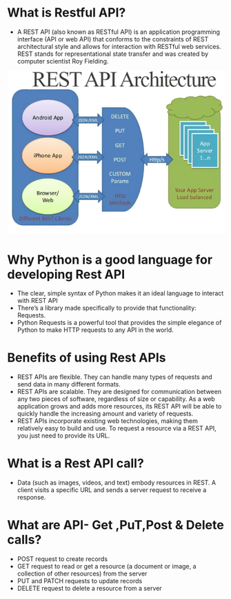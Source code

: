 # What is Restful API?
- A REST API (also known as RESTful API) is an application programming interface (API or web API) that conforms to the constraints of REST architectural style and allows for interaction with RESTful web services. REST stands for representational state transfer and was created by computer scientist Roy Fielding.


![img.png](img.png)
# Why Python is a good language for developing Rest  API
- The clear, simple syntax of Python makes it an ideal language to interact with REST API
- There’s a library made specifically to provide that functionality: Requests.
- Python Requests is a powerful tool that provides the simple elegance of Python to make HTTP requests to any API in the world. 
# Benefits of using Rest APIs
- REST APIs are flexible. They can handle many types of requests and send data in many different formats.
- REST APIs are scalable. They are designed for communication between any two pieces of software, regardless of size or capability. As a web application grows and adds more resources, its REST API will be able to quickly handle the increasing amount and variety of requests.
- REST APIs incorporate existing web technologies, making them relatively easy to build and use. To request a resource via a REST API, you just need to provide its URL.
# What is a Rest API call?
- Data (such as images, videos, and text) embody resources in REST. A client visits a specific URL and sends a server request to receive a response.

# What are API- Get ,PuT,Post & Delete calls?
- POST request to create records
- GET request to read or get a resource (a document or image, a collection of other resources) from the server
- PUT and PATCH requests to update records
- DELETE request to delete a resource from a server